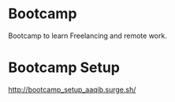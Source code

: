# Bootcamp
Bootcamp to learn Freelancing and remote work.

# Bootcamp Setup
http://bootcamp_setup_aaqib.surge.sh/
